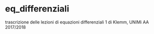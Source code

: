 # eq_differenziali
trascrizione delle lezioni di equazioni differenziali 1 di Klemm, UNIMi AA 2017/2018
